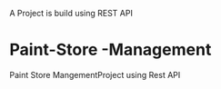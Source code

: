 A Project is build using REST API
# Paint-Store -Management
Paint Store MangementProject using Rest API 
